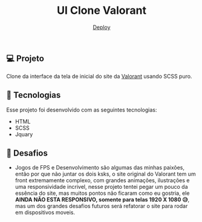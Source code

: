 <h1 align="center">
    UI Clone Valorant
</h1>


<p align="center">
  <a href="https://valorant-nu.vercel.app/">Deploy</a>
</p>

<br>


## 💻 Projeto

Clone da interface da tela de inicial do site da [Valorant](https://playvalorant.com/pt-br/) usando SCSS puro.
 
## 🚀 Tecnologias

Esse projeto foi desenvolvido com as seguintes tecnologias:

- HTML
- SCSS
- Jquary


## 🦾 Desafios

- Jogos de FPS e Desenvolvimento são algumas das minhas paixões, então por que não juntar os dois ksks, o site original do Valorant tem um front extremamente complexo, com grandes animações, ilustrações e uma responsividade incrivel, nesse projeto tentei pegar um pouco da essência do site, mas muitos pontos não ficaram como eu gostria, ele  **AINDA NÃO ESTA RESPONSIVO, somente para telas 1920 X 1080 😥**, mas um dos grandes desafios futuros será refatorar o site para rodar em dispositivos moveis.
